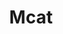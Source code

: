 ---
title: Mcat
crosslinks:
- premed
- u_imguralbumbot
- youtubefactsbot
- anti_gif_bot
- youtubot
- livven
- alotabot
- MCATforsale
- Anki
- medicalschool
- AMAAggregator
- medicine
- tmsbmeta
- john_yukis_bots
- tea
- swoleacceptance
- chemhelp
- gifs
- LSAT
- askpsychology
---